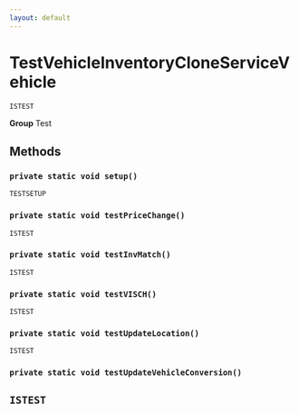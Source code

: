 ```yaml
---
layout: default
---
```

# TestVehicleInventoryCloneServiceVehicle

`ISTEST`



**Group** Test

## Methods
### `private static void setup()`

`TESTSETUP`
### `private static void testPriceChange()`

`ISTEST`
### `private static void testInvMatch()`

`ISTEST`
### `private static void testVISCH()`

`ISTEST`
### `private static void testUpdateLocation()`

`ISTEST`
### `private static void testUpdateVehicleConversion()`

`ISTEST`
---
